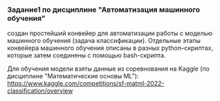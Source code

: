 ### Задание1 по дисциплине "Автоматизация машинного обучения"

 создан простейший конвейер для автоматизации работы с моделью машинного обучения (задача классификации). 
 Отдельные этапы конвейера машинного обучения описаны в разных python–скриптах, которые затем соединены с помощью bash-скрипта.
  
 Для обучения модели взяты данные из соревнования на Kaggle (по дисциплине "Математические основы ML"): 
 https://www.kaggle.com/competitions/sf-matml-2022-classification/overview


